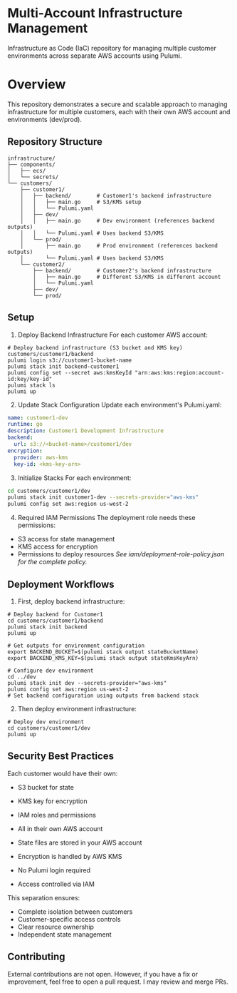 # Multi-Account Infrastructure Management
Infrastructure as Code (IaC) repository for managing multiple customer environments across separate AWS accounts using Pulumi.

# Overview
This repository demonstrates a secure and scalable approach to managing infrastructure for multiple customers, each with their own AWS account and environments (dev/prod).

## Repository Structure
```
infrastructure/
├── components/
│   ├── ecs/
│   └── secrets/
└── customers/
    ├── customer1/
    │   ├── backend/        # Customer1's backend infrastructure
    │   │   ├── main.go     # S3/KMS setup
    │   │   └── Pulumi.yaml
    │   ├── dev/
    │   │   ├── main.go     # Dev environment (references backend outputs)
    │   │   └── Pulumi.yaml # Uses backend S3/KMS
    │   └── prod/
    │       ├── main.go     # Prod environment (references backend outputs)
    │       └── Pulumi.yaml # Uses backend S3/KMS
    └── customer2/
        ├── backend/        # Customer2's backend infrastructure
        │   ├── main.go     # Different S3/KMS in different account
        │   └── Pulumi.yaml
        ├── dev/
        └── prod/
```

## Setup
1. Deploy Backend Infrastructure
For each customer AWS account:
```
# Deploy backend infrastructure (S3 bucket and KMS key)
customers/customer1/backend
pulumi login s3://customer1-bucket-name
pulumi stack init backend-customer1
pulumi config set --secret aws:kmsKeyId "arn:aws:kms:region:account-id:key/key-id"
pulumi stack ls
pulumi up
```

2. Update Stack Configuration
Update each environment's Pulumi.yaml:
```yaml
name: customer1-dev
runtime: go
description: Customer1 Development Infrastructure
backend:
  url: s3://<bucket-name>/customer1/dev
encryption:
  provider: aws-kms
  key-id: <kms-key-arn>
```

3. Initialize Stacks
For each environment:
```bash
cd customers/customer1/dev
pulumi stack init customer1-dev --secrets-provider="aws-kms"
pulumi config set aws:region us-west-2
```

4. Required IAM Permissions
The deployment role needs these permissions:
- S3 access for state management
- KMS access for encryption
- Permissions to deploy resources
_See iam/deployment-role-policy.json for the complete policy._

## Deployment Workflows
1. First, deploy backend infrastructure:
```
# Deploy backend for Customer1
cd customers/customer1/backend
pulumi stack init backend
pulumi up

# Get outputs for environment configuration
export BACKEND_BUCKET=$(pulumi stack output stateBucketName)
export BACKEND_KMS_KEY=$(pulumi stack output stateKmsKeyArn)

# Configure dev environment
cd ../dev
pulumi stack init dev --secrets-provider="aws-kms"
pulumi config set aws:region us-west-2
# Set backend configuration using outputs from backend stack
```
2. Then deploy environment infrastructure:
```
# Deploy dev environment
cd customers/customer1/dev
pulumi up
```

## Security Best Practices
Each customer would have their own:
- S3 bucket for state
- KMS key for encryption
- IAM roles and permissions
- All in their own AWS account

- State files are stored in your AWS account
- Encryption is handled by AWS KMS
- No Pulumi login required
- Access controlled via IAM

This separation ensures:
- Complete isolation between customers
- Customer-specific access controls
- Clear resource ownership
- Independent state management


## Contributing
External contributions are not open. However, if you have a fix or improvement, feel free to open a pull request. I may review and merge PRs.
